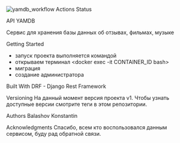 ![yamdb_workflow Actions Status](https://github.com/BKI92/yamdb_final/workflows/yamdb_workflow/badge.svg)

API YAMDB


Сервис для хранения базы данных об отзывах, фильмах, музыке

Getting Started
- запуск проекта выполняется командой <docker-compose up>
- открываем терминал <docker exec -it CONTAINER_ID bash>
- миграция <python manage.py migrate>
- создание администратора <python manage.py createsuperuser>


Built With
DRF - Django Rest Framework


Versioning
На данный момент версия проекта v1. Чтобы узнать доступные версии смотрите теги в этом репозитории.


Authors
Balashov Konstantin


Acknowledgments
Спасибо, всем кто воспользовался данным сервисом, буду рад обратной связи.

